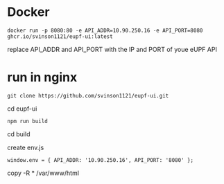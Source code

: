 # Docker

`docker run -p 8080:80 -e API_ADDR=10.90.250.16 -e API_PORT=8080 ghcr.io/svinson1121/eupf-ui:latest`

replace API_ADDR and API_PORT with the IP and PORT of youe eUPF API 

# run in nginx
`git clone https://github.com/svinson1121/eupf-ui.git`

cd eupf-ui


`npm run build`

cd build 

create env.js 

`window.env = {
  API_ADDR: '10.90.250.16',
  API_PORT: '8080'
};`

copy -R * /var/www/html
